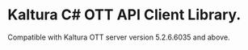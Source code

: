 # Kaltura C# OTT API Client Library.
Compatible with Kaltura OTT server version 5.2.6.6035 and above.
